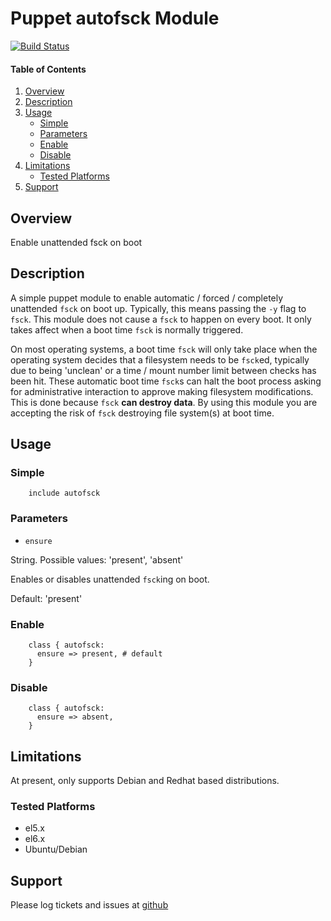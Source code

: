 Puppet autofsck Module
======================

[![Build Status](https://travis-ci.org/jhoblitt/puppet-autofsck.png)](https://travis-ci.org/jhoblitt/puppet-autofsck)

#### Table of Contents

1. [Overview](#overview)
2. [Description](#description)
3. [Usage](#usage)
    * [Simple](#simple)
    * [Parameters](#parameters)
    * [Enable](#enable)
    * [Disable](#disable)
4. [Limitations](#limitations)
    * [Tested Platforms](#tested-platforms)
5. [Support](#support)


Overview
--------

Enable unattended fsck on boot


Description
-----------

A simple puppet module to enable automatic / forced / completely unattended
`fsck` on boot up.  Typically, this means passing the `-y` flag to `fsck`.
This module does not cause a `fsck` to happen on every boot.  It only takes
affect when a boot time `fsck` is normally triggered.

On most operating systems, a boot time `fsck` will only take place when the
operating system decides that a filesystem needs to be `fsck`ed, typically due
to being 'unclean' or a time / mount number limit between checks has been hit.
These automatic boot time `fsck`s can halt the boot process asking for
administrative interaction to approve making filesystem modifications.  This is
done because `fsck` **can destroy data**.  By using this module you are
accepting the risk of `fsck` destroying file system(s) at boot time.


Usage
-----

### Simple

```puppet
    include autofsck
```

### Parameters

* `ensure`

String. Possible values: 'present', 'absent'

Enables or disables unattended `fsck`ing on boot.

Default: 'present'

### Enable

```puppet
    class { autofsck:
      ensure => present, # default
    }
```

### Disable

```puppet
    class { autofsck:
      ensure => absent,
    }
```


Limitations
-----------

At present, only supports Debian and Redhat based distributions.

### Tested Platforms

* el5.x
* el6.x
* Ubuntu/Debian


Support
-------

Please log tickets and issues at
[github](https://github.com/jhoblitt/puppet-autofsck/issues)

